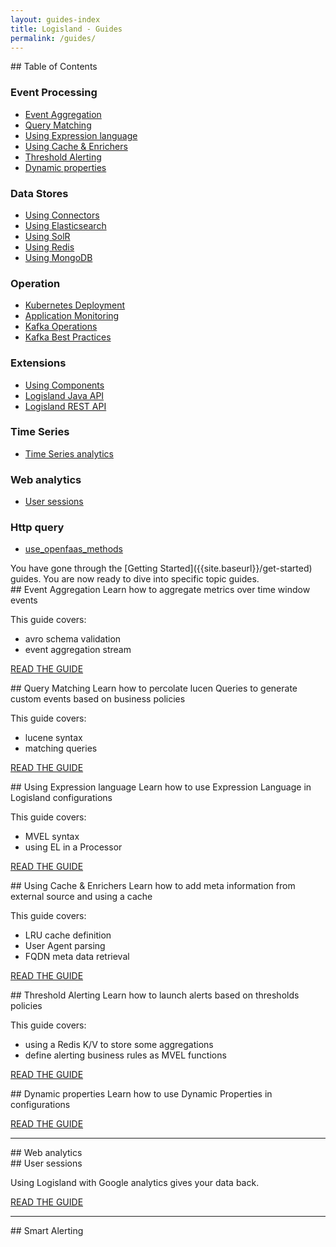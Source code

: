 ```yaml
---
layout: guides-index
title: Logisland - Guides
permalink: /guides/
---
```


<div class="grid__item width-4-12 hide-mobile toc" markdown="1">
## Table of Contents


### Event Processing

- [Event Aggregation]({{site.baseurl}}/guides/event-aggregation-guide)
- [Query Matching]({{site.baseurl}}/guides/query-matching-guide)
- [Using Expression language]({{site.baseurl}}/guides/el-guide)
- [Using Cache & Enrichers]({{site.baseurl}}/guides/enrichment-guide)
- [Threshold Alerting]({{site.baseurl}}/guides/threshold-alerting-guide)
- [Dynamic properties]({{site.baseurl}}/guides/dynamic-properties-guide)

### Data Stores

- [Using Connectors]({{site.baseurl}}/guides/datastore-connectors-guide)
- [Using Elasticsearch]({{site.baseurl}}/guides/datastore-elasticsearch-guide)
- [Using SolR]({{site.baseurl}}/guides/datastore-solr-guide)
- [Using Redis]({{site.baseurl}}/guides/datastore-redis-guide)
- [Using MongoDB]({{site.baseurl}}/guides/datastore-mongo-guide)

### Operation

- [Kubernetes Deployment]({{site.baseurl}}/guides/kubernetes1-guide)
- [Application Monitoring]({{site.baseurl}}/guides/application-monitoring-guide)
- [Kafka Operations]({{site.baseurl}}/guides/kafka-operations-guide)
- [Kafka Best Practices]({{site.baseurl}}/guides/kafka-best-practices-guide)

### Extensions

- [Using Components]({{site.baseurl}}/guides/logisland-components-guide)
- [Logisland Java API]({{site.baseurl}}/guides/logisland-api-guide)
- [Logisland REST API]({{site.baseurl}}/guides/logisland-rest-api-guide)

### Time Series

- [Time Series analytics]({{site.baseurl}}/guides/timeseries-guide)

### Web analytics

- [User sessions]({{site.baseurl}}/guides/web-sessionization-guide)

### Http query

- [use_openfaas_methods]({{site.baseurl}}/guides/openfaas-guide)




</div>
<div class="grid__item width-8-12 width-12-12-m guides-content">
<div markdown="1">
You have gone through the [Getting Started]({{site.baseurl}}/get-started) guides.
You are now ready to dive into specific topic guides.
</div>

<div class="guide-item" markdown="1">
## Event Aggregation
Learn how to aggregate metrics over time window events

This guide covers:

* avro schema validation
* event aggregation stream

<a href="{{site.baseurl}}/guides/event-aggregation-guide" class="button-cta secondary">READ THE GUIDE</a>
</div>
<div class="guide-item" markdown="1">
## Query Matching
Learn how to percolate lucen Queries to generate custom events based on business policies

This guide covers:

* lucene syntax
* matching queries

<a href="{{site.baseurl}}/guides/query-matching-guide" class="button-cta secondary">READ THE GUIDE</a>
</div>
<div class="guide-item" markdown="1">
## Using Expression language
Learn how to use Expression Language in Logisland configurations

This guide covers:

* MVEL syntax
* using EL in a Processor

<a href="{{site.baseurl}}/guides/el-guide" class="button-cta secondary">READ THE GUIDE</a>
</div>

<div class="guide-item" markdown="1">
## Using Cache & Enrichers 
Learn how to add meta information from external source and using a cache

This guide covers:

* LRU cache definition
* User Agent parsing
* FQDN meta data retrieval

<a href="{{site.baseurl}}/guides/enrichment-guide" class="button-cta secondary">READ THE GUIDE</a>
</div>

<div class="guide-item" markdown="1">
## Threshold Alerting
Learn how to launch alerts based on thresholds policies

This guide covers:

* using a Redis K/V to store some aggregations
* define alerting business rules as MVEL functions

<a href="{{site.baseurl}}/guides/threshold-alerting-guide" class="button-cta secondary">READ THE GUIDE</a>
</div>

<div class="guide-item" markdown="1">
## Dynamic properties
Learn how to use Dynamic Properties in configurations

<a href="{{site.baseurl}}/guides/dynamic-properties-guide" class="button-cta secondary">READ THE GUIDE</a>
</div>

</div>


<div class="grid__item width-12-12"><hr></div>
<div class="grid__item width-4-12 width-12-12-m toc" markdown="1">
## Web analytics
</div>
<div class="grid__item width-8-12 width-12-12-m guides-content">
<div class="guide-item" markdown="1">
## User sessions

Using Logisland with Google analytics gives your data back.

<a href="{{site.baseurl}}/guides/rest-json-guide" class="button-cta secondary">READ THE GUIDE</a>
</div>
</div>

<div class="grid__item width-12-12"><hr></div>
<div class="grid__item width-4-12 width-12-12-m toc" markdown="1">
## Smart Alerting
</div>
<div class="grid__item width-8-12 width-12-12-m guides-content">
</div>


